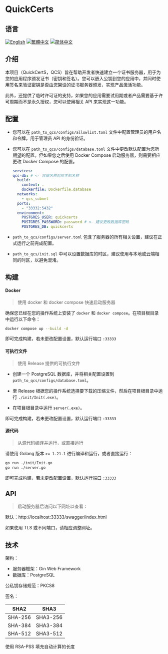 # QuickCerts

## 语言

<p>
    <a href="./README.md"><img alt="English" src="https://img.shields.io/badge/English-000000?style=for-the-badge"></img></a>
    <a href="./README-zhHant.md"><img alt="繁體中文" src="https://img.shields.io/badge/繁體中文-000000?style=for-the-badge"></img></a>
    <a href="./README-zhHans.md"><img alt="简体中文" src="https://img.shields.io/badge/简体中文-000000?style=for-the-badge"></img></a>
</p>

## 介绍

本项目（QuickCertS，QCS）旨在帮助开发者快速建立一个证书服务器，用于为您的应用程序颁发证书（密钥和签名）。您可以嵌入公钥到您的应用中，并同时使用签名来验证密钥是否由您架设的证书服务器颁发，实现产品激活功能。

此外，还提供了临时许可证的支持，如果您的应用需要试用期或者产品需要基于许可周期而不是永久授权，您可以使用相关 API 来实现这一功能。

## 配置

- 您可以在 `path_to_qcs/configs/allowlist.toml` 文件中配置管理员的用户名和令牌，用于管理员 API 的身份验证。

- 您可以在 `path_to_qcs/configs/database.toml` 文件中更改默认配置为您所期望的配置。但如果您之后使用 Docker Compose 启动服务器，则需要相应更改 Docker Compose 的配置。

  ```yml
  services:
  qcs-db: # <- 容器名称对应主机名称
    build:
      context: .
      dockerfile: Dockerfile.database
    networks:
      - qcs_subnet
    ports:
      - "33332:5432"
    environment:
      POSTGRES_USER: quickcerts
      POSTGRES_PASSWORD: password # <- 建议更改数据库密码
      POSTGRES_DB: quickcerts
  ```

- `path_to_qcs/configs/server.toml` 包含了服务器的所有相关设置，建议在正式运行之前完成配置。

- `path_to_qcs/init.sql` 中可以设置数据库的时区，建议使用与本地或云端相同的时区，以避免混淆。

## 构建

#### Docker

> 使用 docker 和 docker compose 快速启动服务器

确保您已经在您的操作系统上安装了 `docker` 和 `docker compose`。在项目根目录中运行以下命令：

```sh
docker compose up --build -d
```

即可完成构建，若未更改配置设置，默认运行端口 `:33333`

#### 可执行文件

> 使用 Release 提供的可执行文件

- 创建一个 PostgreSQL 数据库，并将相关配置设置到 `path_to_qcs/configs/database.toml`。

- 至 Release 根据您的操作系统选择要下载的压缩文件，然后在项目根目录中运行 `./init/Init(.exe)`。

- 在项目根目录中运行 `server(.exe)`。

即可完成构建，若未更改配置设置，默认运行端口 `:33333`

#### 源代码

> 从源代码编译并运行，或直接运行

请使用 Golang 版本 `>= 1.21.1` 进行编译和运行，或者直接运行：

```sh
go run ./init/Init.go
go run ./server.go
```

即可完成构建，若未更改配置设置，默认运行端口 `:33333`

## API

> 启动服务器后访问以下网址以查看：

默认：http://localhost:33333/swagger/index.html

如果使用 TLS 或不同端口，请相应调整网址。

## 技术

架构：

- 服务器框架：Gin Web Framework
- 数据库：PostgreSQL

公私钥存储规范：PKCS8

签名：

| SHA2    | SHA3     |
| ------- | -------- |
| SHA-256 | SHA3-256 |
| SHA-384 | SHA3-384 |
| SHA-512 | SHA3-512 |

使用 RSA-PSS 填充自动计算的长度
